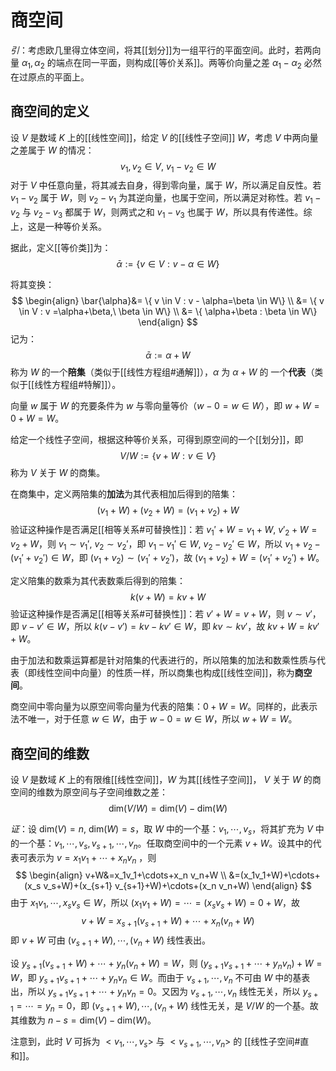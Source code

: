 # 商空间

*引*：考虑欧几里得立体空间，将其[[划分]]为一组平行的平面空间。此时，若两向量 $\alpha_1,\alpha_2$ 的端点在同一平面，则构成[[等价关系]]。两等价向量之差 $\alpha_1-\alpha_2$ 必然在过原点的平面上。

## 商空间的定义

设 $V$ 是数域 $K$ 上的[[线性空间]]，给定 $V$ 的[[线性子空间]] $W$，考虑 $V$ 中两向量之差属于 $W$ 的情况：
$$ v_1,v_2 \in V ,\ v_1-v_2 \in W $$
对于 $V$ 中任意向量，将其减去自身，得到零向量，属于 $W$，所以满足自反性。若 $v_1-v_2$ 属于 $W$，则 $v_2-v_1$ 为其逆向量，也属于空间，所以满足对称性。若 $v_1-v_2$ 与 $v_2-v_3$ 都属于 $W$，则两式之和 $v_1-v_3$ 也属于 $W$，所以具有传递性。综上，这是一种等价关系。

据此，定义[[等价类]]为：
$$ \bar{\alpha}:= \{ v \in V : v - \alpha \in W\} $$

将其变换：
$$ \begin{align}
 \bar{\alpha}&= \{ v \in V : v - \alpha=\beta \in W\}  \\
&= \{ v \in V : v =\alpha+\beta,\ \beta \in W\} \\
&= \{ \alpha+\beta : \beta \in W\}
\end{align} $$
记为：
$$ \bar{\alpha}:=\alpha+W $$
称为 $W$ 的⼀个**陪集**（类似于[[线性方程组#通解]]），$\alpha$ 为 $\alpha+W$ 的 ⼀个**代表**（类似于[[线性方程组#特解]]）。

向量 $w$ 属于 $W$ 的充要条件为 $w$ 与零向量等价（$w-0=w \in W$），即 $w+W=0+W=W$。

给定一个线性子空间，根据这种等价关系，可得到原空间的一个[[划分]]，即
$$ V / W := \{ v +W : v \in V\} $$
称为 $V$ 关于 $W$ 的商集。

在商集中，定义两陪集的**加法**为其代表相加后得到的陪集：
$$ (v_1+W)+(v_2+W)=(v_1+v_2)+W $$
验证这种操作是否满足[[相等关系#可替换性]]：若 $v_1'+W=v_1+W,\ v'_2+W=v_2+W$，则 $v_1 \sim v_1' ,\ v_2 \sim v_2'$，即 $v_1-v_1' \in W,\ v_2-v_2' \in W$，所以 $v_1+v_2-(v_1'+v_2') \in W$，即 $(v_1+v_2)  \sim (v_1'+v_2')$，故 $(v_1+v_2)+W = (v_1'+v_2')+W$。

定义陪集的数乘为其代表数乘后得到的陪集：
$$ k(v+W)=kv+W $$
验证这种操作是否满足[[相等关系#可替换性]]：若 $v'+W=v+W$，则 $v \sim v'$，即 $v-v' \in W$，所以 $k(v-v')=kv-kv' \in W$，即 $kv\sim kv'$，故 $kv+W = kv'+W$。

由于加法和数乘运算都是针对陪集的代表进行的，所以陪集的加法和数乘性质与代表（即线性空间中向量）的性质一样，所以商集也构成[[线性空间]]，称为**商空间**。

商空间中零向量为以原空间零向量为代表的陪集：$0+W=W$。同样的，此表示法不唯一，对于任意 $w \in W$，由于 $w-0=w \in W$，所以 $w+W =W$。

## 商空间的维数

设 $V$ 是数域 $K$ 上的有限维[[线性空间]]，$W$ 为其[[线性子空间]]， $V$ 关于 $W$ 的商空间的维数为原空间与子空间维数之差：
$$ \mathrm{dim}(V / W)=\mathrm{dim}(V)-\mathrm{dim}(W) $$

*证*：设 $\mathrm{dim}(V)=n,\ \mathrm{dim}(W)=s$，取 $W$ 中的一个基：$v_1,\cdots,v_s$，将其扩充为 $V$ 中的一个基：$v_1,\cdots,v_s,v_{s+1},\cdots,v_n$。任取商空间中的一个元素 $v+W$。设其中的代表可表示为 $v=x_1v_1+\cdots+x_n v_n$ ，则
$$ 
\begin{align}
v+W&=x_1v_1+\cdots+x_n v_n+W \\
&=(x_1v_1+W)+\cdots+(x_s v_s+W)+(x_{s+1} v_{s+1}+W)+\cdots+(x_n v_n+W)
\end{align}
$$
由于 $x_1v_1,\cdots,x_s v_s \in W$，所以 $(x_1v_1+W)=\cdots=(x_s v_s+W)=0+W$，故
$$ v+W=x_{s+1}(v_{s+1}+W)+\cdots+x_n( v_n+W) $$
即 $v+W$ 可由 $(v_{s+1}+W),\cdots,(v_n+W)$ 线性表出。

设 $y_{s+1}(v_{s+1}+W)+\cdots+y_n(v_n+W)=W$，则 $(y_{s+1}v_{s+1}+\cdots+y_nv_n)+W=W$，即 $y_{s+1}v_{s+1}+\cdots+y_nv_n \in W$。而由于 $v_{s+1},\cdots,v_n$ 不可由 $W$ 中的基表出，所以 $y_{s+1}v_{s+1}+\cdots+y_nv_n=0$。又因为 $v_{s+1},\cdots,v_n$ 线性无关，所以 $y_{s+1}=\cdots=y_n=0$，即 $(v_{s+1}+W),\cdots,(v_n+W)$ 线性无关，是 $V/ W$ 的一个基。故其维数为 $n-s=\mathrm{dim}(V)-\mathrm{dim}(W)$。

注意到，此时 $V$ 可拆为 $<v_1,\cdots,v_s>$ 与 $<v_{s+1},\cdots,v_n>$ 的 [[线性子空间#直和]]。